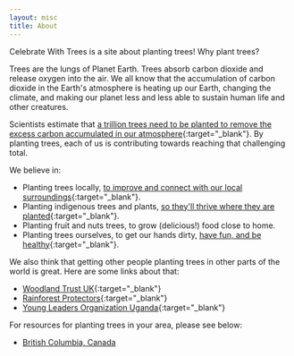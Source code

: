 ```yaml
---
layout: misc
title: About
---
```


Celebrate With Trees is a site about planting trees! Why plant trees?

Trees are the lungs of Planet Earth.  Trees absorb carbon dioxide and release oxygen into the air.  We all know that the accumulation of carbon dioxide in the Earth's atmosphere is heating up our Earth, changing the climate, and making our planet less and less able to sustain human life and other creatures.

Scientists estimate that [a trillion trees need to be planted to remove the excess carbon accumulated in our atmosphere](https://www.theguardian.com/environment/2019/jul/04/planting-billions-trees-best-tackle-climate-crisis-scientists-canopy-emissions){:target="_blank"}. By planting trees, each of us is contributing towards reaching that challenging total.


We believe in:
* Planting trees locally, [to improve and connect with our local surroundings](https://www.treepeople.org/tree-benefits){:target="_blank"}.
* Planting indigenous trees and plants, [so they'll thrive where they are planted](https://thetyee.ca/News/2020/02/28/If-We-Plant-Trees-They-Must-Be-Native-Trees/){:target="_blank"}.
* Planting fruit and nuts trees, to grow (delicious!) food close to home.
* Planting trees ourselves, to get our hands dirty, [have fun, and be healthy](https://www.gardeningknowhow.com/garden-how-to/soil-fertilizers/antidepressant-microbes-soil.htm){:target="_blank"}.

We also think that getting other people planting trees in other parts of the world is great.  Here are some links about that:
* [Woodland Trust UK](https://www.woodlandtrust.org.uk/plant-trees/large-scale-planting){:target="_blank"}
* [Rainforest Protectors](http://www.rainforestprotectors.org/rainforest/Projects.aspx){:target="_blank"}
* [Young Leaders Organization Uganda](https://www.youngleadersuganda.org/fruit-tree-planting){:target="_blank"}

For resources for planting trees in your area, please see below:

* [British Columbia, Canada](/plant-a-tree/resources/resources-for-british-columbia.html)
